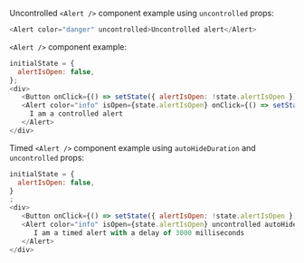 Uncontrolled `<Alert />` component example using `uncontrolled` props:

```js
<Alert color="danger" uncontrolled>Uncontrolled alert</Alert>
```

`<Alert />` component example:
```js
initialState = {
  alertIsOpen: false,
};
<div>
   <Button onClick={() => setState({ alertIsOpen: !state.alertIsOpen })}>Activate Alert</Button>
   <Alert color="info" isOpen={state.alertIsOpen} onClick={() => setState({ alertIsOpen: !state.alertIsOpen })}>
     I am a controlled alert
   </Alert>
</div>
```

Timed `<Alert />` component example using `autoHideDuration` and `uncontrolled` props:
```js
initialState = {
  alertIsOpen: false,
}
;
<div>
   <Button onClick={() => setState({ alertIsOpen: !state.alertIsOpen })}>Activate Alert</Button>
   <Alert color="info" isOpen={state.alertIsOpen} uncontrolled autoHideDuration={3000}>
      I am a timed alert with a delay of 3000 milliseconds
   </Alert>
</div>
```
